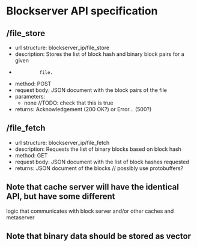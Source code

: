 # Blockserver API specification

## /file_store
* url structure: blockserver_ip/file_store
* description: Stores the list of block hash and binary block pairs for a given
*              file.
* method: POST
* request body: JSON document with the block pairs of the file 
* parameters: 
    * none //TODO: check that this is true
* returns: Acknowledgement (200 OK?) or Error... (500?)

## /file_fetch
* url structure: blockserver_ip/file_fetch
* description: Requests the list of binary blocks based on block hash
* method: GET
* request body: JSON document with the list of block hashes requested
* returns: JSON document of the blocks // possibly use protobuffers?

## Note that cache server will have the identical API, but have some different
logic that communicates with block server and/or other caches and metaserver

## Note that binary data should be stored as vector<char>
